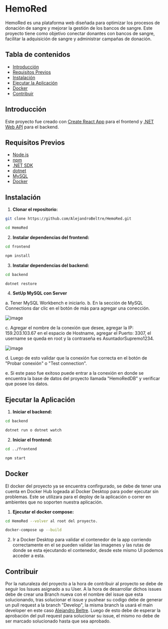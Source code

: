 # HemoRed
HemoRed es una plataforma web diseñada para optimizar los procesos de donación de sangre y mejorar la gestión de los bancos de sangre. Este proyecto tiene como objetivo conectar donantes con bancos de sangre, facilitar la adquisición de sangre y administrar campañas de donación.

## Tabla de contenidos

- [Introducción](#introducción)
- [Requisitos Previos](#requisitos-previos)
- [Instalación](#instalación)
- [Ejecutar la Aplicación](#ejecutar-la-aplicación)
- [Docker](#docker)
- [Contribuir](#contribuir)

## Introducción

Este proyecto fue creado con [Create React App](https://github.com/facebook/create-react-app) para el frontend y [.NET Web API](https://dotnet.microsoft.com/en-us/apps/aspnet/apis) para el backend.

## Requisitos Previos

- [Node.js](https://nodejs.org/)
- [npm](https://www.npmjs.com/)
- [.NET SDK](https://dotnet.microsoft.com/download)
- [dotnet](https://learn.microsoft.com/en-us/ef/core/cli/dotnet)
- [MySQL](https://dev.mysql.com/doc/)
- [Docker](https://www.docker.com/products/docker-desktop/)

## Instalación
1. **Clonar el repositorio:**

```bash
git clone https://github.com/AlejandroBeltre/HemoRed.git

cd HemoRed
```

2. **Instalar dependencias del frontend:**

```bash
cd frontend 

npm install
```

3. **Instalar dependencias del backend:**

```bash
cd backend

dotnet restore
```

4. **SetUp MySQL con Server**

  a. Tener MySQL Workbench e iniciarlo.
  b. En la sección de MySQL Connections dar clic en el botón de más para agregar una conección.
    
  ![image](https://github.com/AlejandroBeltre/HemoRed/assets/127040596/d41280dc-adcc-466e-8cdd-1842b1c2654a)

  c. Agregar el nombre de la conexión que desee, agregar la IP: 159.203.103.67 en el espacio de Hostname, agregar el Puerto: 3307, el username se queda en root y la contraseña es AsuntadorSupremo1234.

  ![image](https://github.com/AlejandroBeltre/HemoRed/assets/127040596/ae25ee1c-4a28-4078-908c-1528c2371e8a)

  d. Luego de esto validar que la conexión fue correcta en el botón de "Probar conexión" o "Test connection".
  
  e. Si este paso fue exitoso puede entrar a la conexión en donde se encuentra la base de datos del proyecto llamada "HemoRedDB" y verificar que posee los datos.


## Ejecutar la Aplicación

1. **Iniciar el backend:**

```bash
cd backend

dotnet run o dotnet watch
```

2. **Iniciar el frontend:**

```bash
cd ../frontend

npm start
```

## Docker

El docker del proyecto ya se encuentra confirgurado, se debe de tener una cuenta en Docker Hub logeada al Docker Desktop para poder ejecutar sin problemas. Este se utilizara para el deploy de la aplicación o correr en ambientes que no soporten nuestra aplicación.

1. **Ejecutar el docker compose:**

```bash
cd HemoRed --volver al root del proyecto.

docker-compose up --build
```

2. Ir a Docker Desktop para validar el contenedor de la app corriendo correctamente en el se pueden validar las imagenes y las rutas de donde se esta ejecutando el contenedor, desde este mismo UI podemos acceder a esta.

## Contribuir

Por la naturaleza del proyecto a la hora de contribuir al proyecto se debe de seguir los Issues asignado a su User. A la hora de desarrollar dichos issues debe de crear una Branch nueva con el nombre del issue que esta solucionando, tras solucionar el issue y pushear su codigo debe de generar un pull request a la branch "Develop", la misma branch la usará el main developer en este caso [Alejandro Beltre](https://github.com/AlejandroBeltre). Luego de esto debe de esperar la aprobación del pull request para solucionar su issue, el mismo no debe de ser marcado solucionado hasta que sea aprobado.
